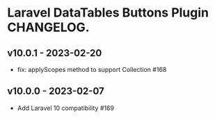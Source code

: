 # Laravel DataTables Buttons Plugin CHANGELOG.

## v10.0.1 - 2023-02-20

- fix: applyScopes method to support Collection #168

## v10.0.0 - 2023-02-07

- Add Laravel 10 compatibility #169
